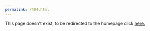 ```yaml
---
permalink: /404.html
---
```


This page doesn't exist, to be redirected to the homepage click <a href="/index.html">here.</a>
